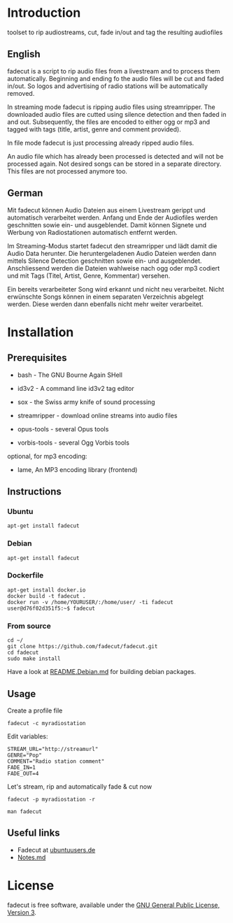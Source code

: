 # Introduction

toolset to rip audiostreams, cut, fade in/out and tag the resulting audiofiles

## English

fadecut is a script to rip audio files from a livestream and to process them 
automatically. Beginning and ending fo the audio files will be cut and faded 
in/out. So logos and advertising of radio stations will be automatically removed.

In streaming mode fadecut is ripping audio files using streamripper. The 
downloaded audio files are cutted using silence detection and then faded in and 
out. Subsequently, the files are encoded to either ogg or mp3 and tagged with 
tags (title, artist, genre and comment provided).

In file mode fadecut is just processing already ripped audio files.

An audio file which has already been processed is detected and will not be 
processed again. Not desired songs can be stored in a separate directory. This 
files are not processed anymore too.

## German

Mit fadecut können Audio Dateien aus einem Livestream gerippt und automatisch 
verarbeitet werden. Anfang und Ende der Audiofiles werden geschnitten sowie ein-
und ausgeblendet. Damit können Signete und Werbung von Radiostationen automatisch
entfernt werden.

Im Streaming-Modus startet fadecut den streamripper und lädt damit die Audio 
Data herunter. Die heruntergeladenen Audio Dateien werden dann mittels Silence 
Detection geschnitten sowie ein- und ausgeblendet. Anschliessend werden die 
Dateien wahlweise nach ogg oder mp3 codiert und mit Tags (Titel, Artist, Genre, 
Kommentar) versehen. 

Ein bereits verarbeiteter Song wird erkannt und nicht neu verarbeitet. Nicht 
erwünschte Songs können in einem separaten Verzeichnis abgelegt werden. Diese 
werden dann ebenfalls nicht mehr weiter verarbeitet.

# Installation

## Prerequisites

* bash - The GNU Bourne Again SHell

* id3v2 - A command line id3v2 tag editor

* sox - the Swiss army knife of sound processing

* streamripper - download online streams into audio files

* opus-tools - several Opus tools

* vorbis-tools - several Ogg Vorbis tools

optional, for mp3 encoding:

* lame, An MP3 encoding library (frontend)

## Instructions

### Ubuntu

	apt-get install fadecut

### Debian

	apt-get install fadecut

### Dockerfile

	apt-get install docker.io
	docker build -t fadecut .
	docker run -v /home/YOURUSER/:/home/user/ -ti fadecut
	user@d76f02d351f5:~$ fadecut

### From source

	cd ~/
	git clone https://github.com/fadecut/fadecut.git
	cd fadecut
	sudo make install

Have a look at [README.Debian.md](https://github.com/fadecut/fadecut/blob/master/README.Debian.md) for building debian packages.

## Usage

Create a profile file

	fadecut -c myradiostation

Edit variables:

	STREAM_URL="http://streamurl"
	GENRE="Pop"
	COMMENT="Radio station comment"
	FADE_IN=1
	FADE_OUT=4

Let's stream, rip and automatically fade & cut now

	fadecut -p myradiostation -r

	man fadecut

## Useful links

* Fadecut at [ubuntuusers.de](http://wiki.ubuntuusers.de/fadecut)
* [Notes.md](https://github.com/fadecut/fadecut/blob/master/NOTES.md)

# License

fadecut is free software, available under the [GNU General Public License, Version 3](http://www.gnu.org/licenses/gpl.html).
